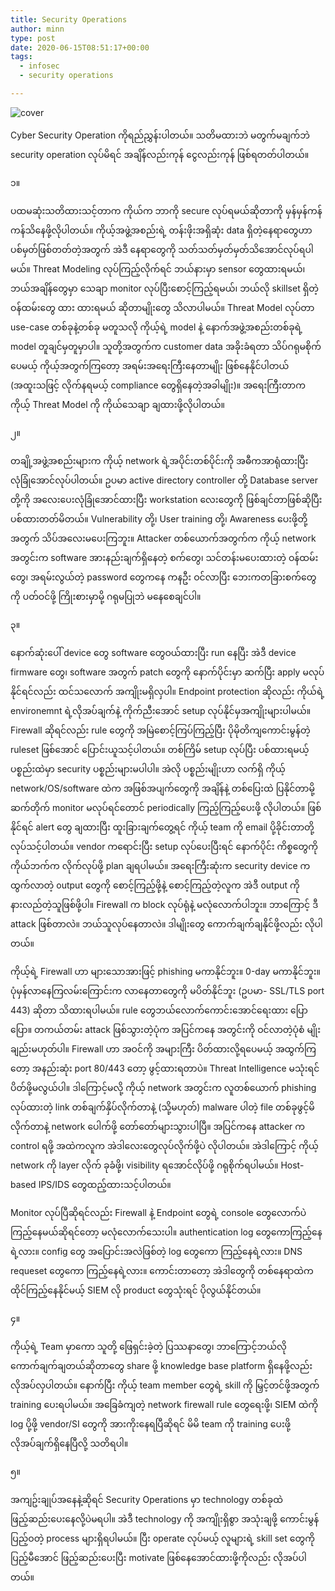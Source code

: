 ```yaml
---
title: Security Operations
author: minn
type: post
date: 2020-06-15T08:51:17+00:00
tags:
  - infosec
  - security operations

---
```

![cover](https://images.unsplash.com/photo-1496368077930-c1e31b4e5b44)

Cyber Security Operation ကိုရည်ညွှန်းပါတယ်။ သတိမထားဘဲ မတွက်မချက်ဘဲ security operation လုပ်မိရင် အချိန်လည်းကုန် ငွေလည်းကုန် ဖြစ်ရတတ်ပါတယ်။ 
<!--more-->


၁။

ပထမဆုံးသတိထားသင့်တာက ကိုယ်က ဘာကို secure လုပ်ရမယ်ဆိုတာကို မှန်မှန်ကန်ကန်သိနေဖို့လိုပါတယ်။ ကိုယ့်အဖွဲ့အစည်းရဲ့ တန်းဖိုးအရှိဆုံး data ရှိတဲ့နေရာတွေဟာ ပစ်မှတ်ဖြစ်တတ်တဲ့အတွက် အဲဒီ နေရာတွေကို ‌သတ်သတ်မှတ်မှတ်သိအောင်လုပ်ရပါမယ်။ Threat Modeling လုပ်ကြည့်လိုက်ရင် ဘယ်နားမှာ sensor တွေထားရမယ်၊ ဘယ်အချိန်တွေမှာ သေချာ monitor လုပ်ပြီးစောင့်ကြည့်ရမယ်၊ ဘယ်လို skillset ရှိတဲ့ဝန်ထမ်းတွေ ထား ထားရမယ် ဆိုတာမျိုးတွေ သိလာပါမယ်။ Threat Model လုပ်တာ use-case တစ်ခုနဲ့တစ်ခု မတူသလို ကိုယ့်ရဲ့ model နဲ့ နောက်အဖွဲ့အစည်းတစ်ခုရဲ့ model တူချင်မှတူမှာပါ။ သူတို့အတွက်က customer data အခိုးခံရတာ သိပ်ဂရုမစိုက်ပေမယ့် ကိုယ့်အတွက်ကြတော့ အရမ်း‌အရေးကြီးနေတာမျိုး ဖြစ်နေနိုင်ပါတယ် (အထူးသဖြင့် လိုက်နရမယ့် compliance တွေရှိနေတဲ့အခါမျိုး)။ အရေးကြီးတာက ကိုယ့် Threat Model ကို ကိုယ်သေချာ ချထားဖို့လိုပါတယ်။ 

၂။

တချို့အဖွဲ့အစည်းများက ကိုယ့် network ရဲ့အပိုင်းတစ်ပိုင်းကို အဓီကအာရုံထားပြီး လုံခြုံအောင်လုပ်ပါတယ်။ ဥပမာ active directory controller တို့ Database server တို့ကို အလေးပေးလုံခြုံအောင်ထားပြီး workstation လေးတွေကို ဖြစ်ချင်တာဖြစ်ဆိုပြီး ပစ်ထားတတ်မိတယ်။ Vulnerability တို့၊ User training တို့၊ Awareness ပေးဖို့တို့အတွက် သိပ်အလေးမပေးကြဘူး။ Attacker တစ်ယောက်အတွက်က ကိုယ့် network အတွင်းက software အားနည်းချက်ရှိနေတဲ့ စက်တွေ၊ သင်တန်းမပေးထားတဲ့ ဝန်ထမ်းတွေ၊ အရမ်းလွယ်တဲ့ password တွေကနေ ကနဦး ဝင်လာပြီး ဘေးကတခြားစက်တွေကို ပတ်ဝင်ဖို့ ကြိုးစားမှာမို့ ဂရုမပြုဘဲ မနေစေချင်ပါ။

၃။

နောက်ဆုံးပေါ် device တွေ software တွေဝယ်ထားပြီး run နေပြီး အဲဒီ device firmware တွေ၊ software အတွက် patch တွေကို နောက်ပိုင်းမှာ ဆက်ပြီး apply မလုပ်နိုင်ရင်လည်း ထင်သလောက် အကျိုးမရှိလှပါ။ Endpoint protection ဆိုလည်း ကိုယ်ရဲ့ environemnt ရဲ့လိုအပ်ချက်နဲ့ ကိုက်ညီးအောင် setup လုပ်နိုင်မှ‌အကျိုးများပါမယ်။ Firewall ဆိုရင်လည်း rule တွေကို အမြဲစောင့်ကြပ်ကြည့်ပြီး ပိုမိုတိကျကောင်းမွန်တဲ့ ruleset ဖြစ်အောင် ပြောင်းယူသင့်ပါတယ်။ တစ်ကြိမ် setup လုပ်ပြီး ပစ်ထားရမယ့် ပစ္စည်းထဲမှာ security ပစ္စည်းများမပါပါ။ အဲလို ပစ္စည်းမျိုးဟာ လက်ရှိ ကိုယ့် network/OS/software ထဲက အဖြစ်အပျက်တွေကို အချိန်နဲ့ တစ်ပြေးထဲ ပြနိုင်တာမို့ ဆက်တိုက် monitor မလုပ်ရင်တောင် periodically ကြည့်ကြည့်ပေးဖို့ လိုပါတယ်။ ဖြစ်နိုင်ရင် alert တွေ ချထားပြီး ထူးခြားချက်တွေ့ရင် ကိုယ့် team ကို email ပို့ခိုင်းတာတို့ လုပ်သင့်ပါတယ်။ vendor ကရောင်းပြီး setup လုပ်ပေးပြီးရင် နောက်ပိုင်း ကိစ္စတွေကို ကိုယ်ဘက်က လိုက်လုပ်ဖို့ plan ချရပါမယ်။ အရေးကြီးဆုံးက security device ကထွက်လာတဲ့ output တွေကို စောင့်ကြည့်ဖို့နဲ့ စောင့်ကြည့်တဲ့လူက အဲဒီ output ကို နားလည်တဲ့သူဖြစ်ဖို့ပါ။ Firewall က block လုပ်ရုံနဲ့ မလုံလောက်ပါဘူး။ ဘာကြောင့် ဒီ attack ဖြစ်တာလဲ။ ဘယ်သူလုပ်နေတာလဲ။ ဒါမျိုးတွေ ကောက်ချက်ချနိုင်ဖို့လည်း လိုပါတယ်။

ကိုယ့်ရဲ့ Firewall ဟာ များသောအားဖြင့် phishing မကာနိုင်ဘူး။ 0-day မကာနိုင်ဘူး။ ပုံမှန်လာနေကြလမ်းကြောင်းက လာနေတာတွေကို မပိတ်နိုင်ဘူး (ဥပမာ- SSL/TLS port 443) ဆိုတာ သိထားရပါမယ်။ rule တွေဘယ်လောက်ကောင်းအောင်ရေးထား ပြောပြော။ တကယ်တမ်း attack ဖြစ်သွားတဲ့ပုံက အပြင်ကနေ အတွင်းကို ဝင်လာတဲ့ပုံစံ မျိုးချည်းမဟုတ်ပါ။ Firewall ဟာ အဝင်ကို အများကြီး ပိတ်ထားလို့ရပေမယ့် အထွက်ကြတော့ အနည်းဆုံး port 80/443 တော့ ဖွင့်ထားရတာပဲ။ Threat Intelligence မသုံးရင် ပိတ်ဖို့မလွယ်ပါ။ ဒါကြောင့်မလို့ ကိုယ့် network အတွင်းက လူတစ်ယောက် phishing လုပ်ထားတဲ့ link တစ်ချက်နှိပ်လိုက်တာနဲ့ (သို့မဟုတ်) malware ပါတဲ့ file တစ်ခုဖွင့်မိလိုက်တာနဲ့ network ပေါက်ဖို့ တော်တော်များသွားပါပြီ။ အပြင်ကနေ attacker က control ရဖို့ အထဲကလူက အဲဒါလေးတွေလုပ်လိုက်ဖို့ပဲ လိုပါတယ်။ အဲဒါကြောင့် ကိုယ့် network ကို layer လိုက် ခုခံဖို့၊ visibility ရအောင်လိုပ်ဖို့ ဂရုစိုက်ရပါမယ်။ Host-based IPS/IDS တွေထည့်ထားသင့်ပါတယ်။

Monitor လုပ်ပြီဆိုရင်လည်း Firewall နဲ့ Endpoint တွေရဲ့ console တွေလောက်ပဲ ကြည့်နေမယ်ဆိုရင်တော့ မလုံလောက်သေးပါ။ authentication log တွေကောကြည့်နေရဲ့လား။ config တွေ အပြောင်းအလဲဖြစ်တဲ့ log တွေကော ကြည့်နေရဲ့လား။ DNS requeset တွေကော ကြည့်နေရဲ့လား။ ကောင်းတာတော့ အဲဒါတွေကို တစ်နေရာထဲက ထိုင်ကြည့်နေနိုင်မယ့် SIEM လို product တွေသုံးရင် ပိုလွယ်နိုင်တယ်။

၄။ 

ကိုယ့်ရဲ့ Team မှာကော သူတို့ ဖြေရှင်းခဲ့တဲ့ ပြဿနာတွေ၊ ဘာကြောင့်ဘယ်လို ကောက်ချက်ချတယ်ဆိုတာတွေ share ဖို့ knowledge base platform ရှိနေဖို့လည်း လိုအပ်လှပါတယ်။ နောက်ပြီး ကိုယ့် team member တွေရဲ့ skill ကို မြှင့်တင်ဖို့အတွက် training ပေးရပါမယ်။ အခြေခံကျတဲ့ network firewall rule တွေရေးဖို့၊ SIEM ထဲကို log ပို့ဖို့ vendor/SI တွေကို အားကိုးနေရပြီဆိုရင် မိမိ team ကို training ပေးဖို့ လိုအပ်ချက်ရှိနေပြီလို့ သတိရပါ။  

၅။

အကျဥ်းချုပ်အနေနဲ့ဆိုရင် Security Operations မှာ technology တစ်ခုထဲ ဖြည့်ဆည်းပေးနေလို့ပဲမရပါ။ အဲဒီ technology ကို အကျိုးရှိစွာ အသုံးချဖို့ ကောင်းမွန်ပြည့်ဝတဲ့ process များရှိရပါမယ်။ ပြီး operate လုပ်မယ့် လူများရဲ့ skill set တွေကို ပြည့်မီအောင် ဖြည့်ဆည်းပေးပြီး motivate ဖြစ်နေအောင်ထားဖို့ကိုလည်း လိုအပ်ပါတယ်။ 